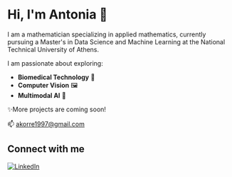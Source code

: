 # Hi, I'm Antonia 👋

I am a mathematician specializing in applied mathematics, currently pursuing a Master's in Data Science and Machine Learning at the National Technical University of Athens.


I am passionate about exploring:  
- **Biomedical Technology** 🧬  
- **Computer Vision** 🖼️  
- **Multimodal AI** 🤖  


✨More projects are coming soon!

📫 [akorre1997@gmail.com](akorre1997@gmail.com)

## Connect with me
[![LinkedIn](https://img.shields.io/badge/LinkedIn-Profile-blue?style=for-the-badge&logo=linkedin)](https://www.linkedin.com/in/antonia-korre-148187271/)   


